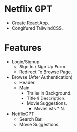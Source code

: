 # Netflix GPT

- Create React App.
- Congifured TailwindCSS.

# Features

- Login/Signup
  - Sign In / Sign Up Form.
  - Redirect To Browse Page.
- Browse (After Authentication)
  - Header.
  - Main
    - Trailer in Background.
    - Title & Description.
    - Movie Suggestions.
      - MovieLists \* N.
- NetflixGPT
  - Search Bar.
  - Movie Suggestions.
